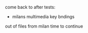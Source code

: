 come back to after tests:
- milans multimedia key bndings

out of files from milan time to continue
